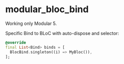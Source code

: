 
# modular_bloc_bind

Working only Modular 5.

Specific Bind to BLoC with auto-dispose and selector:

```dart
@override
final List<Bind> binds = [
  BlocBind.singleton((i) => MyBloc()),
];
```

